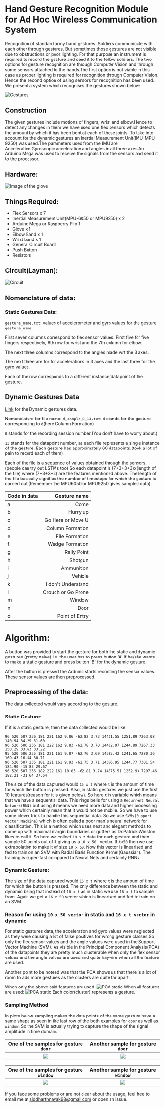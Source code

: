 # Hand Gesture Recognition Module for Ad Hoc Wireless Communication System

Recognition of standard army hand gestures.
Soldiers communicate with each other through gestures. But sometimes those gestures are not visible due to obstructions or poor lighting. For that purpose an instrument is required to record the gesture and send it to the fellow soldiers. The two options for gesture recognition are through Computer Vision and through some sensors attached to the hands.The first option is not viable in this case as proper lighting is required for recognition through Computer Vision. Hence the second option of using sensors for recognition has been used. We present a system which recognises the gestures shown below:

![Gestures](https://github.com/nsidn98/Gesture-Recognition/blob/master/Images/gestures.jpg)

## Construction
The given gestures include motions of fingers, wrist and elbow.Hence to detect any changes in them we have used one flex sensors which detects the amount by which it has been bent at each of these joints. To take into account for the dynamic gestures an Inertial Measurement Unit(IMU-MPU-9250) was used.The parameters used from the IMU are Acceleration,Gyroscopic acceleration and angles in all three axes.An Arduino Mega was used to receive the signals from the sensors and send it to the processor.

## Hardware:
![Image of the glove](https://github.com/nsidn98/Gesture-Recognition/blob/master/FullSizeRender.jpg)

## Things Required:
* Flex Sensors x 7
* Inertial Measurement Unit(MPU-6050 or MPU9250) x 2
* Arduino Mega or Raspberry Pi x 1
* Glove x 1
* Elbow Band x 1
* Wrist band x 1
* General Circuit Board
* Push Button
* Resistors


## Circuit(Layman):
![Circuit](https://github.com/nsidn98/Gesture-Recognition/blob/master/gesture%20recognition_bb.jpg)


## Nomenclature of data:
### Static Gestures Data:
`gesture_name.txt`: values of accelerometer and gyro values for the gesture `gesture_name`.

First seven columns correspond to flex sensor values: First five for five fingers respectively, 6th row for wrist and the 7th column for elbow.

The next three columns correspond to the angles made wrt the 3 axes.

The next three are for for accelerations in 3 axes and the last three for the gyro values.

Each of the row corresponds to a different instance/datapoint of the gesture.


## Dynamic Gestures Data
[Link](https://drive.google.com/drive/folders/1FDEr4vginXFtD69GY8WtL8kSirXTGTQ1?usp=sharing) for the Dynamic gestures data.

Nomenclature for file name:
`d_sample_0_13.txt`: `d` stands for the gesture corresponding to `d`(here Column Formation)

`0` stands for the recording session number.(You don't have to worry about.)

`13` stands for the datapoint number, as each file represents a single instance of the gesture. Each gesture has approximately 60 datapoints.(took a lot of pain to record each of them)

Each of the file is a sequence of values obtained through the sensors. (people can try out LSTMs too) So each datapoint is (7+3+3+3)x(length of the file) where (7+3+3+3) are the features mentioned above. The length of the file basically signifies the number of timesteps for which the gesture is carried out.(Remember the MPU6050 or MPU9250 gives sampled data).


| Code in data | Gesture name|
|--------------|-------------:|
|a|Come|
|b|Hurry up|
|c|Go Here or Move U|
|d|Column Formation|
|e|File Formation|
|f|Wedge Formation|
|g|Rally Point|
|h|Shotgun|
|i|Ammunition|
|j|Vehicle|
|k|I don't Understand|
|l|Crouch or Go Prone|
|m|Window|
|n|Door|
|o|Point of Entry|
					
					
					
					
# Algorithm:
A button was provided to start the gesture for both the static and dynamic gestures.(pretty naive).i.e. the user has to press button 'A' if he/she wants to make a static gesture and press button 'B' for the dynamic gesture.

After the button is pressed the Arduino starts recording the sensor values. These sensor values are then preprocessed.

## Preprocessing of the data:
The data collected would vary according to the gesture.
### Static Gesture:
If it is a static gesture, then the data collected would be like:
```
96 520 507 236 181 221 162 9.86	-62.82 3.73 14411.55 1251.89 7263.08 140.94 34.29 31.60
96 520 506 236 181 222 162 9.83	-62.78 3.70 14402.97 1244.89 7267.33 150.29 33.63 33.22
95 520 506 235 181 221 161 9.87	-62.76 3.69 14385.42 1241.65 7280.36 169.43 16.54 30.71
96 520 507 235 181 221 161 9.93	-62.75 3.71 14376.95 1244.77 7301.54 184.90 -15.83 29.67
96 520 507 236 182 222 161 10.05 -62.81 3.74 14375.51 1252.93 7297.46 182.21 -31.64 37.64
```
The size of the data captured would `16 x t` where `t` is the amount of time for which the button is pressed. Also, in static gestures we just use the first 10 features(reason for it is given below). So here `t` is variable which means that we have a sequential data. This rings bells for using a `Recurrent Neural Network(RNN)` but using it means we need more data and higher processing power which certainly mean that it would not be mobile. So we have to use some clever trick to handle this sequential data. So we use `SVMs(Support Vector Machine)` which is often called a poor man's neural network for classification. This is a method which uses neat and elegant methods to come up with maximal margin boundaries or gutters as Dr.Patrick Winston likes to call it. So here we collect `10 x t` data for each gesture and then sample 50 points out of it giving us a `10 x 50 ` vector. If `t<50` then we use extrapolation to make it of size `10 x 50`. Now this vector is linearised and fed to train on an SVM with Radial Basis Function Kernel(Gaussian). The training is super-fast compared to Neural Nets and certainly RNNs.

### Dynamic Gesture:

The size of the data captured would `16 x t` where `t` is the amount of time for which the button is pressed. The only difference between the static and dynamic being that instead of `10 x t` as in static we use `16 x t` to sample from. Again we get a `16 x 50` vector which is linearised and fed to train on an SVM.


### Reason for using `10 x 50 vector` in static and `16 x t vector` in dynamic
For static gestures data, the acceleration and gyro values were neglected as they were causing a lot of false positives for wrong gesture classes.So only the flex sensor values and the angle values were used in the Support Vector Machine (SVM).
As visible in the Principal Component Analysis(PCA) of the datapoints they are pretty much clusterable when only the flex sensor values and the angle values are used and quite haywire when all the feature are used.

Another point to be noteed was that the PCA shows us that there is a lot of room to add more gestures as the clusters are quite far apart.

When only the above said features are used.
![PCA static](https://github.com/nsidn98/Gesture-Recognition/blob/master/PCA/Figure_1.png)
When all features are used:
![PCA static](https://github.com/nsidn98/Gesture-Recognition/blob/master/PCA/Figure_1%3D.png)
Each color(cluster) represents a gesture.

### Sampling Method
In plots below sampling makes the data points of the same gesture have a same shape as seen in the last row of the both examples for `door` as well as `window`. So the SVM is actually trying to capture the shape of the signal amplitude in time domain.

One of the samples for gesture `door`|  Another sample for gesture `door`
:-------------------------:|:-------------------------:
![](https://github.com/nsidn98/Gesture-Recognition/blob/master/Images/G1.png)  |  ![](https://github.com/nsidn98/Gesture-Recognition/blob/master/Images/G2.png)

One of the samples for gesture `window`|  Another sample for gesture `window`
:-------------------------:|:-------------------------:
![](https://github.com/nsidn98/Gesture-Recognition/blob/master/Images/G3.png)  |  ![](https://github.com/nsidn98/Gesture-Recognition/blob/master/Images/G4.png)


 If you face some problems or are not clear about the usage, feel free to email me at [siddharthnayak98@gmail.com](mailto:siddharthnayak98gmail.com) or open an issue.
